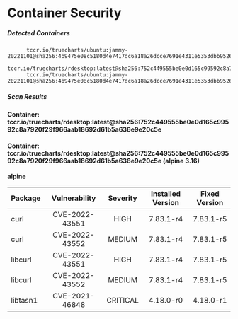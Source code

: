 # Container Security

##### Detected Containers

          tccr.io/truecharts/ubuntu:jammy-20221101@sha256:4b9475e08c5180d4e7417dc6a18a26dcce7691e4311e5353dbb952645c5ff43f
          tccr.io/truecharts/rdesktop:latest@sha256:752c449555be0e0d165c99592c8a7920f29f966aab18692d61b5a636e9e20c5e
          tccr.io/truecharts/ubuntu:jammy-20221101@sha256:4b9475e08c5180d4e7417dc6a18a26dcce7691e4311e5353dbb952645c5ff43f

##### Scan Results

**Container: tccr.io/truecharts/rdesktop:latest@sha256:752c449555be0e0d165c99592c8a7920f29f966aab18692d61b5a636e9e20c5e**

#### Container: tccr.io/truecharts/rdesktop:latest@sha256:752c449555be0e0d165c99592c8a7920f29f966aab18692d61b5a636e9e20c5e (alpine 3.16)
    

**alpine**

      
| Package         |    Vulnerability   |   Severity  |  Installed Version | Fixed Version |
|:----------------|:------------------:|:-----------:|:------------------:|:-------------:|
| curl         |    CVE-2022-43551   |   HIGH  |  7.83.1-r4 | 7.83.1-r5 |
| curl         |    CVE-2022-43552   |   MEDIUM  |  7.83.1-r4 | 7.83.1-r5 |
| libcurl         |    CVE-2022-43551   |   HIGH  |  7.83.1-r4 | 7.83.1-r5 |
| libcurl         |    CVE-2022-43552   |   MEDIUM  |  7.83.1-r4 | 7.83.1-r5 |
| libtasn1         |    CVE-2021-46848   |   CRITICAL  |  4.18.0-r0 | 4.18.0-r1 |

